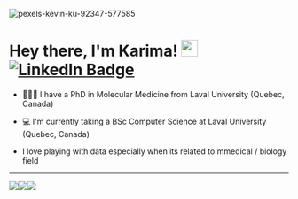 ![pexels-kevin-ku-92347-577585](https://github.com/user-attachments/assets/8e2b1bad-2a42-42b0-8af1-7ea5a6237213)
<img src="https://komarev.com/ghpvc/?username=KariHab&style=flat-square&color=blue" alt=""/>

<h1>
  Hey there, I'm Karima! <img src="https://media.giphy.com/media/hvRJCLFzcasrR4ia7z/giphy.gif" width="30px"/>
  <div id="badges">
  <a href="https://www.linkedin.com/in/karimahabbout/">
    <img src="https://img.shields.io/badge/LinkedIn-blue?style=for-the-badge&logo=linkedin&logoColor=white" alt="LinkedIn Badge"/>
  </a>
</div> 
</h1>



* 👩🏽‍🏫 I have a PhD in Molecular Medicine from Laval University (Quebec, Canada)

* 💻 I'm currently taking a BSc Computer Science at Laval University (Quebec, Canada)

* I love playing with data especially when its related to mmedical / biology field



------------------

<div style="display: flex; flex-direction: row;">
 <img class="img" src="(http://github-profile-summary-cards.vercel.app/api/cards/profile-details?username=KariHab&theme=darcula" />
 <img class="img" src="http://github-profile-summary-cards.vercel.app/api/cards/most-commit-language?username=KariHab&theme=darcula"/>
 <img class="img" src="[http://github-profile-summary-cards.vercel.app/api/cards/most-commit-language?username=KariHab&theme=darcula](https://github-readme-stats-git-masterrstaa-rickstaa.vercel.app/api/top-langs/?username=KariHab&show_icons=true&theme=darcula)"/>
</div>







